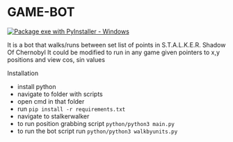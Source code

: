 # GAME-BOT

[![Package exe with PyInstaller - Windows](https://github.com/osinmv/stalkerBOT/actions/workflows/pyinstaller-windows.yml/badge.svg)](https://github.com/osinmv/stalkerBOT/actions/workflows/pyinstaller-windows.yml)

It is a bot that walks/runs between set list of points in S.T.A.L.K.E.R. Shadow Of Chernobyl
It could be modified to run in any game given pointers to x,y positions and view cos, sin values



Installation
 - install python
 - navigate to folder with scripts 
 - open cmd in that folder
 - run `pip install -r requirements.txt`
 - navigate to stalkerwalker
 - to run position grabbing script `python/python3 main.py`
 - to run the bot script run `python/python3 walkbyunits.py`

